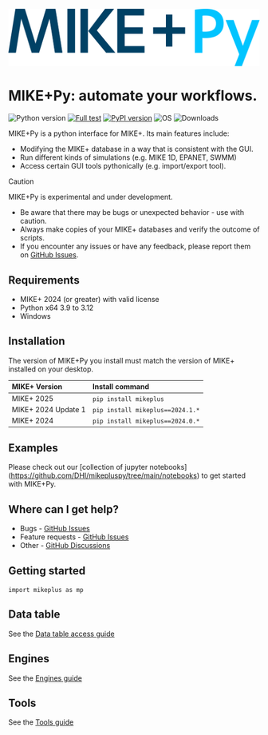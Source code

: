 ![logo](https://raw.githubusercontent.com/DHI/mikepluspy/main/images/logo/mikeplus-py.svg)
# MIKE+Py: automate your workflows.
 ![Python version](https://img.shields.io/pypi/pyversions/mikeplus.svg)
 [![Full test](https://github.com/DHI/mikepluspy/actions/workflows/full_test.yml/badge.svg)](https://github.com/DHI/mikepluspy/actions/workflows/full_test.yml)
[![PyPI version](https://badge.fury.io/py/mikeplus.svg)](https://badge.fury.io/py/mikeplus)
![OS](https://img.shields.io/badge/OS-Windows-blue)
![Downloads](https://img.shields.io/pypi/dm/mikeplus)

MIKE+Py is a python interface for MIKE+. Its main features include:
* Modifying the MIKE+ database in a way that is consistent with the GUI.
* Run different kinds of simulations (e.g. MIKE 1D, EPANET, SWMM)
* Access certain GUI tools pythonically (e.g. import/export tool).

> [!CAUTION]
> MIKE+Py is experimental and under development.
> * Be aware that there may be bugs or unexpected behavior - use with caution.
> * Always make copies of your MIKE+ databases and verify the outcome of scripts.
> * If you encounter any issues or have any feedback, please report them on [GitHub Issues](https://github.com/DHI/mikepluspy/issues).

## Requirements
* MIKE+ 2024 (or greater) with valid license
* Python x64 3.9 to 3.12
* Windows

## Installation

The version of MIKE+Py you install must match the version of MIKE+ installed on your desktop. 

| MIKE+ Version | Install command|
|:--------------|:---------------|
| MIKE+ 2025 | `pip install mikeplus` |
| MIKE+ 2024 Update 1 | `pip install mikeplus==2024.1.*` |
| MIKE+ 2024 | `pip install mikeplus==2024.0.*` |


## Examples
Please check out our [collection of jupyter notebooks] (https://github.com/DHI/mikepluspy/tree/main/notebooks) to get started with MIKE+Py.

## Where can I get help?
* Bugs - [GitHub Issues](https://github.com/DHI/mikepluspy/issues)
* Feature requests - [GitHub Issues](https://github.com/DHI/mikepluspy/issues) 
* Other - [GitHub Discussions](http://github.com/DHI/mikepluspy/discussions)


## Getting started
```
import mikeplus as mp
```


## Data table
See the [Data table access guide](datatableaccess.md)


## Engines
See the [Engines guide](engines.md)


## Tools
See the [Tools guide](tools.md)
